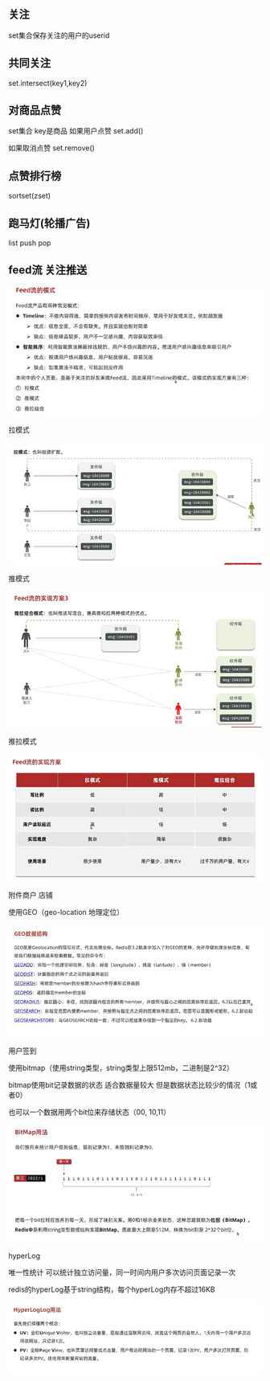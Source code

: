 关注
---

set集合保存关注的用户的userid

共同关注
---

set.intersect(key1,key2)

对商品点赞
---

set集合 key是商品 如果用户点赞 set.add()

如果取消点赞 set.remove()

点赞排行榜
---

sortset(zset)

跑马灯(轮播广告)
---

list push pop

feed流 关注推送
---

![img_179.png](img_179.png)


拉模式

![img_180.png](img_180.png)

推模式

![img_181.png](img_181.png)

推拉模式

![img_182.png](img_182.png)

附件商户 店铺

使用GEO（geo-location 地理定位）

![img_183.png](img_183.png)

用户签到

使用bitmap（使用string类型，string类型上限512mb，二进制是2^32）

bitmap使用bit记录数据的状态 适合数据量较大 但是数据状态比较少的情况（1或者0）

也可以一个数据用两个bit位来存储状态（00, 10,11）

![img_184.png](img_184.png)

hyperLog

唯一性统计 可以统计独立访问量，同一时间内用户多次访问页面记录一次

redis的hyperLog基于string结构，每个hyperLog内存不超过16KB

![img_185.png](img_185.png)